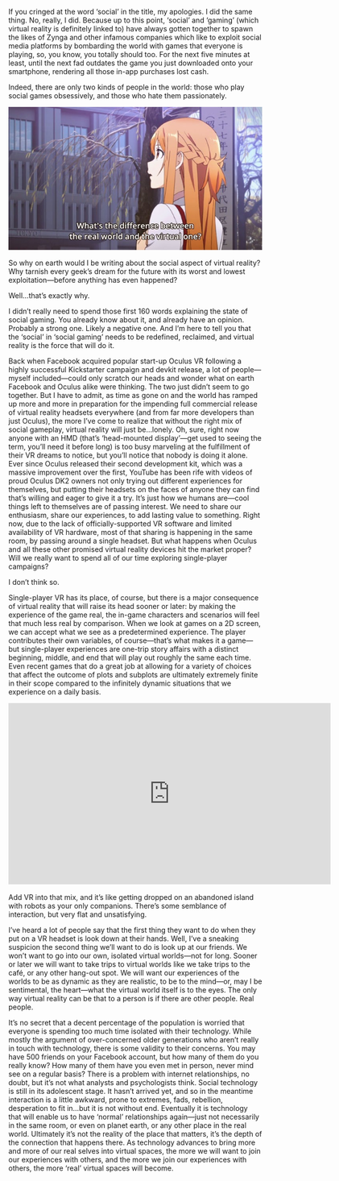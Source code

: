 <!--t Virtual Reality: It’s All About Social t-->
<!--tag 2014,archive,features,tech,thinkboxly tag-->
<!--image /content/images/virtual-reality-its-all-about-social/Screen-shot-2012-07-28-at-1.54.14-PM1.png image-->
  
If you cringed at the word ‘social’ in the title, my apologies. I did the same thing. No, really, I did. Because up to this point, ‘social’ and ‘gaming’ (which virtual reality is definitely linked to) have always gotten together to spawn the likes of Zynga and other infamous companies which like to exploit social media platforms by bombarding the world with games that everyone is playing, so, you know, you totally should too. For the next five minutes at least, until the next fad outdates the game you just downloaded onto your smartphone, rendering all those in-app purchases lost cash.  
  
Indeed, there are only two kinds of people in the world: those who play social games obsessively, and those who hate them passionately.  
  
[![](/content/images/virtual-reality-its-all-about-social/sword_art_online_II_01_61.jpg)](/content/images/virtual-reality-its-all-about-social/sword_art_online_II_01_61.jpg)  
  
So why on earth would I be writing about the social aspect of virtual reality? Why tarnish every geek’s dream for the future with its worst and lowest exploitation—before anything has even happened?  
  
Well…that’s exactly why.  
  
I didn’t really need to spend those first 160 words explaining the state of social gaming. You already know about it, and already have an opinion. Probably a strong one. Likely a negative one. And I’m here to tell you that the ‘social’ in ‘social gaming’ needs to be redefined, reclaimed, and virtual reality is the force that will do it.  
  
Back when Facebook acquired popular start-up Oculus VR following a highly successful Kickstarter campaign and devkit release, a lot of people—myself included—could only scratch our heads and wonder what on earth Facebook and Oculus alike were thinking. The two just didn’t seem to go together. But I have to admit, as time as gone on and the world has ramped up more and more in preparation for the impending full commercial release of virtual reality headsets everywhere (and from far more developers than just Oculus), the more I’ve come to realize that without the right mix of social gameplay, virtual reality will just be…lonely. Oh, sure, right now anyone with an HMD (that’s ‘head-mounted display’—get used to seeing the term, you’ll need it before long) is too busy marveling at the fulfillment of their VR dreams to notice, but you’ll notice that nobody is doing it alone. Ever since Oculus released their second development kit, which was a massive improvement over the first, YouTube has been rife with videos of proud Oculus DK2 owners not only trying out different experiences for themselves, but putting their headsets on the faces of anyone they can find that’s willing and eager to give it a try. It’s just how we humans are—cool things left to themselves are of passing interest. We need to share our enthusiasm, share our experiences, to add lasting value to something. Right now, due to the lack of officially-supported VR software and limited availability of VR hardware, most of that sharing is happening in the same room, by passing around a single headset. But what happens when Oculus and all these other promised virtual reality devices hit the market proper? Will we really want to spend all of our time exploring single-player campaigns?  
  
I don’t think so.  
  
Single-player VR has its place, of course, but there is a major consequence of virtual reality that will raise its head sooner or later: by making the experience of the game real, the in-game characters and scenarios will feel that much less real by comparison. When we look at games on a 2D screen, we can accept what we see as a predetermined experience. The player contributes their own variables, of course—that’s what makes it a game—but single-player experiences are one-trip story affairs with a distinct beginning, middle, and end that will play out roughly the same each time. Even recent games that do a great job at allowing for a variety of choices that affect the outcome of plots and subplots are ultimately extremely finite in their scope compared to the infinitely dynamic situations that we experience on a daily basis.  
  

<iframe width="640" height="360" src="https://www.youtube.com/embed/_jgAJcmmlVs?rel=0" frameborder="0" allowfullscreen></iframe>

  
  
Add VR into that mix, and it’s like getting dropped on an abandoned island with robots as your only companions. There’s some semblance of interaction, but very flat and unsatisfying.  
  
I’ve heard a lot of people say that the first thing they want to do when they put on a VR headset is look down at their hands. Well, I’ve a sneaking suspicion the second thing we’ll want to do is look up at our friends. We won’t want to go into our own, isolated virtual worlds—not for long. Sooner or later we will want to take trips to virtual worlds like we take trips to the café, or any other hang-out spot. We will want our experiences of the worlds to be as dynamic as they are realistic, to be to the mind—or, may I be sentimental, the heart—what the virtual world itself is to the eyes. The only way virtual reality can be that to a person is if there are other people. Real people.  
  
It’s no secret that a decent percentage of the population is worried that everyone is spending too much time isolated with their technology. While mostly the argument of over-concerned older generations who aren’t really in touch with technology, there is some validity to their concerns. You may have 500 friends on your Facebook account, but how many of them do you really know? How many of them have you even met in person, never mind see on a regular basis? There is a problem with internet relationships, no doubt, but it’s not what analysts and psychologists think. Social technology is still in its adolescent stage. It hasn’t arrived yet, and so in the meantime interaction is a little awkward, prone to extremes, fads, rebellion, desperation to fit in…but it is not without end. Eventually it is technology that will enable us to have ‘normal’ relationships again—just not necessarily in the same room, or even on planet earth, or any other place in the real world. Ultimately it’s not the reality of the place that matters, it’s the depth of the connection that happens there. As technology advances to bring more and more of our real selves into virtual spaces, the more we will want to join our experiences with others, and the more we join our experiences with others, the more ‘real’ virtual spaces will become.
